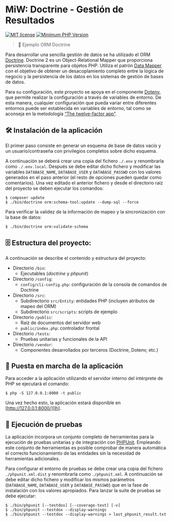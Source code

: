 MiW: Doctrine - Gestión de Resultados
======================================

[![MIT license](http://img.shields.io/badge/license-MIT-brightgreen.svg)](http://opensource.org/licenses/MIT)
[![Minimum PHP Version](https://img.shields.io/badge/php-%5E8.2-blue.svg)](http://php.net/)

> 🎯 Ejemplo ORM Doctrine

Para desarrollar una sencilla gestión de datos se ha utilizado
el ORM [Doctrine][doctrine]. Doctrine 2 es un Object-Relational Mapper que proporciona
persistencia transparente para objetos PHP. Utiliza el patrón [Data Mapper][dataMapper]
con el objetivo de obtener un desacoplamiento completo entre la lógica de negocio y la
persistencia de los datos en los sistemas de gestión de bases de datos.

Para su configuración, este proyecto se apoya en el componente [Dotenv][dotenv], que
permite realizar la configuración a través de variables de entorno. De esta manera,
cualquier configuración que pueda variar entre diferentes entornos puede ser establecida
en variables de entorno, tal como se aconseja en la metodología [“The twelve-factor app”][12factor].

## 🛠️ Instalación de la aplicación

El primer paso consiste en generar un esquema de base de datos vacío y un usuario/contraseña con privilegios completos sobre dicho esquema.

A continuación se deberá crear una copia del fichero `./.env` y renombrarla
como `./.env.local`. Después se debe editar dicho fichero y modificar las variables `DATABASE_NAME`,
`DATABASE_USER` y `DATABASE_PASSWD` con los valores generados en el paso anterior (el resto de opciones
pueden quedar como comentarios). Una vez editado el anterior fichero y desde el directorio raíz del
proyecto se deben ejecutar los comandos:
```
$ composer update
$ ./bin/doctrine orm:schema-tool:update --dump-sql --force
```
Para verificar la validez de la información de mapeo y la sincronización con la base de datos:
```
$ ./bin/doctrine orm:validate-schema
```

## 🗄️ Estructura del proyecto:

A continuación se describe el contenido y estructura del proyecto:

* Directorio `/bin`:
    - Ejecutables (*doctrine* y *phpunit*)
* Directorio `/config`:
    - `config/cli-config.php`: configuración de la consola de comandos de Doctrine
* Directorio `/src`:
    - Subdirectorio `src/Entity`: entidades PHP (incluyen atributos de mapeo del ORM)
    - Subdirectorio `src/scripts`: scripts de ejemplo
* Directorio `/public`:
    - Raíz de documentos del servidor web
    - `public/index.php`: controlador frontal
* Directorio `/tests`:
    - Pruebas unitarias y funcionales de la API
* Directorio `/vendor`:
    - Componentes desarrollados por terceros (Doctrine, Dotenv, etc.)

## 🚀 Puesta en marcha de la aplicación

Para acceder a la aplicación utilizando el servidor interno del intérprete
de PHP se ejecutará el comando:
```
$ php -S 127.0.0.1:8000 -t public
```

Una vez hecho esto, la aplicación estará disponible en [http://127.0.0.1:8000/][lh].

## 🔎 Ejecución de pruebas

La aplicación incorpora un conjunto completo de herramientas para la ejecución de pruebas 
unitarias y de integración con [PHPUnit][phpunit]. Empleando este conjunto de herramientas
es posible comprobar de manera automática el correcto funcionamiento de las entidades
sin la necesidad de herramientas adicionales.

Para configurar el entorno de pruebas se debe crear una copia del fichero `./phpunit.xml.dist`
y renombrarla como `./phpunit.xml`. A continuación se debe editar dicho fichero y modificar los
mismos parámetros (`DATABASE_NAME`, `DATABASE_USER` y `DATABASE_PASSWD`) que en la fase de
instalación con los valores apropiados. Para lanzar la suite de pruebas se debe ejecutar:
```
$ ./bin/phpunit [--testdox] [--coverage-text] [-v]
$ ./bin/phpunit --testdox --display-warnings
$ ./bin/phpunit --testdox --display-warnings > last_phpunit_result.txt
```

[12factor]: https://www.12factor.net/es/
[dataMapper]: http://martinfowler.com/eaaCatalog/dataMapper.html
[doctrine]: http://docs.doctrine-project.org/projects/doctrine-orm/en/latest/
[dotenv]: https://packagist.org/packages/vlucas/phpdotenv
[lh]: http://127.0.0.1:8000/
[phpunit]: http://phpunit.de/manual/current/en/index.html
